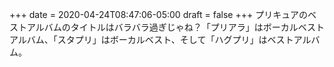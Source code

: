 +++
date = 2020-04-24T08:47:06-05:00
draft = false
+++
プリキュアのベストアルバムのタイトルはバラバラ過ぎじゃね？「プリアラ」はボーカルベストアルバム、「スタプリ」はボーカルベスト、そして「ハグプリ」はベストアルバム。